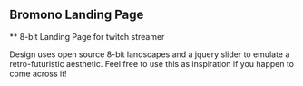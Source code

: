 ## Bromono Landing Page
** 8-bit Landing Page for twitch streamer

Design uses open source 8-bit landscapes and a jquery slider to emulate a retro-futuristic aesthetic. 
Feel free to use this as inspiration if you happen to come across it! 

